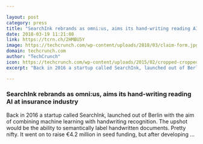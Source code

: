 ```yaml
---

layout: post
category: press
title: "SearchInk rebrands as omni:us, aims its hand-writing reading AI at insurance industry"
date: 2018-03-19 11:21:08
link: https://tcrn.ch/2HMBU5Y
image: https://techcrunch.com/wp-content/uploads/2018/03/claim-form.jpg?w=599
domain: techcrunch.com
author: "TechCrunch"
icon: https://techcrunch.com/wp-content/uploads/2015/02/cropped-cropped-favicon-gradient.png?w=180
excerpt: "Back in 2016 a startup called SearchInk, launched out of Berlin with the aim of combining machine learning with handwriting recognition. The upshot would be the ability to semantically label handwritten documents. Pretty nifty. It went on to raise €4.2 million in seed funding, but after developing …"

---
```


### SearchInk rebrands as omni:us, aims its hand-writing reading AI at insurance industry

Back in 2016 a startup called SearchInk, launched out of Berlin with the aim of combining machine learning with handwriting recognition. The upshot would be the ability to semantically label handwritten documents. Pretty nifty. It went on to raise €4.2 million in seed funding, but after developing …